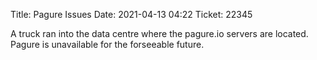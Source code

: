 Title: Pagure Issues
Date: 2021-04-13 04:22
Ticket: 22345

A truck ran into the data centre where the pagure.io servers are located. Pagure is unavailable for 
the forseeable future.


